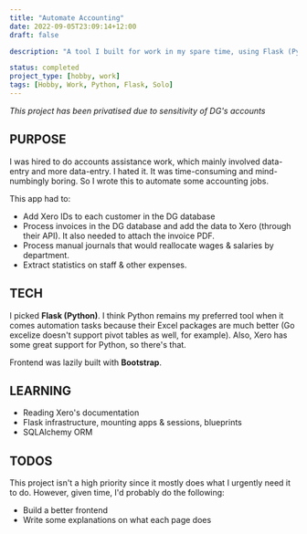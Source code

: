 ```yaml
---
title: "Automate Accounting"
date: 2022-09-05T23:09:14+12:00
draft: false

description: "A tool I built for work in my spare time, using Flask (Python). This tool can process payroll manual journals and create invoices through Xero's API."

status: completed
project_type: [hobby, work]
tags: [Hobby, Work, Python, Flask, Solo]
---
```


*This project has been privatised due to sensitivity of DG's accounts*

## PURPOSE

I was hired to do accounts assistance work, which mainly involved data-entry and more data-entry. I hated it. It was time-consuming and mind-numbingly boring. So I wrote this to automate some accounting jobs.

This app had to:
- Add Xero IDs to each customer in the DG database
- Process invoices in the DG database and add the data to Xero (through their API). It also needed to attach the invoice PDF.
- Process manual journals that would reallocate wages & salaries by department.
- Extract statistics on staff & other expenses.

## TECH

I picked __Flask (Python)__. I think Python remains my preferred tool when it comes automation tasks because their Excel packages are much better (Go excelize doesn't support pivot tables as well, for example). Also, Xero has some great support for Python, so there's that.

Frontend was lazily built with __Bootstrap__.

## LEARNING

- Reading Xero's documentation
- Flask infrastructure, mounting apps & sessions, blueprints
- SQLAlchemy ORM

## TODOS

This project isn't a high priority since it mostly does what I urgently need it to do. However, given time, I'd probably do the following:
- Build a better frontend
- Write some explanations on what each page does